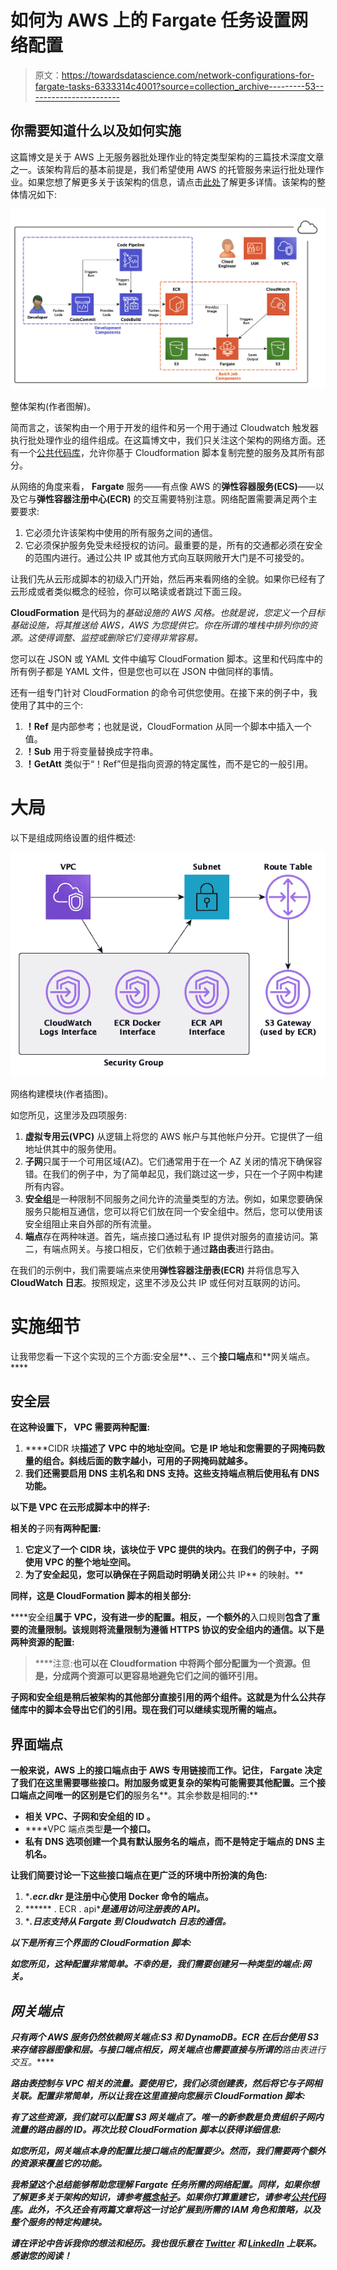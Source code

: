 # 如何为 AWS 上的 Fargate 任务设置网络配置

> 原文：<https://towardsdatascience.com/network-configurations-for-fargate-tasks-6333314c4001?source=collection_archive---------53----------------------->

## 你需要知道什么以及如何实施

这篇博文是关于 AWS 上无服务器批处理作业的特定类型架构的三篇技术深度文章之一。该架构背后的基本前提是，我们希望使用 AWS 的托管服务来运行批处理作业。如果您想了解更多关于该架构的信息，请点击[此处](https://blog.codecentric.de/en/2020/06/cost-effective-batch-jobs-on-aws-serverless-infrastructure/)了解更多详情。该架构的整体情况如下:

![](img/2ec7945e1beff7e24f686da08cf47f93.png)

整体架构(作者图解)。

简而言之，该架构由一个用于开发的组件和另一个用于通过 Cloudwatch 触发器执行批处理作业的组件组成。在这篇博文中，我们只关注这个架构的网络方面。还有一个[公共代码库](https://github.com/timo-boehm/serverless_batch_aws)，允许你基于 Cloudformation 脚本复制完整的服务及其所有部分。

从网络的角度来看， **Fargate** 服务——有点像 AWS 的**弹性容器服务(ECS)**——以及它与**弹性容器注册中心(ECR)** 的交互需要特别注意。网络配置需要满足两个主要要求:

1.  它必须允许该架构中使用的所有服务之间的通信。
2.  它必须保护服务免受未经授权的访问。最重要的是，所有的交通都必须在安全的范围内进行。通过公共 IP 或其他方式向互联网敞开大门是不可接受的。

让我们先从云形成脚本的初级入门开始，然后再来看网络的全貌。如果你已经有了云形成或者类似概念的经验，你可以略读或者跳过下面三段。

**CloudFormation** 是代码为的*基础设施的 AWS 风格。也就是说，您定义一个目标基础设施，将其推送给 AWS，AWS 为您提供它。你在所谓的堆栈中排列你的资源。这使得调整、监控或删除它们变得非常容易。*

您可以在 JSON 或 YAML 文件中编写 CloudFormation 脚本。这里和代码库中的所有例子都是 YAML 文件，但是您也可以在 JSON 中做同样的事情。

还有一组专门针对 CloudFormation 的命令可供您使用。在接下来的例子中，我使用了其中的三个:

1.  **！Ref** 是内部参考；也就是说，CloudFormation 从同一个脚本中插入一个值。
2.  **！Sub** 用于将变量替换成字符串。
3.  **！GetAtt** 类似于“！Ref”但是指向资源的特定属性，而不是它的一般引用。

# 大局

以下是组成网络设置的组件概述:

![](img/e6f099e4162f772d143fc4e7da693c54.png)

网络构建模块(作者插图)。

如您所见，这里涉及四项服务:

1.  **虚拟专用云(VPC)** 从逻辑上将您的 AWS 帐户与其他帐户分开。它提供了一组地址供其中的服务使用。
2.  **子网**只属于一个可用区域(AZ)。它们通常用于在一个 AZ 关闭的情况下确保容错。在我们的例子中，为了简单起见，我们跳过这一步，只在一个子网中构建所有内容。
3.  **安全组**是一种限制不同服务之间允许的流量类型的方法。例如，如果您要确保服务只能相互通信，您可以将它们放在同一个安全组中。然后，您可以使用该安全组阻止来自外部的所有流量。
4.  **端点**存在两种味道。首先，端点接口通过私有 IP 提供对服务的直接访问。第二，有端点网关。与接口相反，它们依赖于通过**路由表**进行路由。

在我们的示例中，我们需要端点来使用**弹性容器注册表(ECR)** 并将信息写入 **CloudWatch 日志**。按照规定，这里不涉及公共 IP 或任何对互联网的访问。

# 实施细节

让我带您看一下这个实现的三个方面:安全层**、、三个**接口端点**和**网关端点。****

## **安全层**

**在这种设置下， **VPC** 需要两种配置:**

1.  ****CIDR 块**描述了 VPC 中的地址空间。它是 IP 地址和您需要的子网掩码数量的组合。斜线后面的数字越小，可用的子网掩码就越多。**
2.  **我们还需要启用 **DNS 主机名**和 **DNS 支持**。这些支持端点稍后使用私有 DNS 功能。**

**以下是 VPC 在云形成脚本中的样子:**

**相关的**子网**有两种配置:**

1.  **它定义了一个 **CIDR 块**，该块位于 VPC 提供的块内。在我们的例子中，子网使用 VPC 的整个地址空间。**
2.  **为了安全起见，您可以确保在子网启动时明确关闭**公共 IP** 的映射。**

**同样，这是 CloudFormation 脚本的相关部分:**

****安全组**属于 VPC，没有进一步的配置。相反，一个额外的**入口规则**包含了重要的流量限制。该规则将流量限制为遵循 HTTPS 协议的安全组内的通信。以下是两种资源的配置:**

> ****注意:**也可以在 Cloudformation 中将两个部分配置为一个资源。但是，分成两个资源可以更容易地避免它们之间的循环引用。**

**子网和安全组是稍后被架构的其他部分直接引用的两个组件。这就是为什么公共存储库中的脚本会导出它们的引用。现在我们可以继续实现所需的端点。**

## **界面端点**

**一般来说，AWS 上的接口端点由于 **AWS 专用链接**而工作。记住， **Fargate** 决定了我们在这里需要哪些接口。附加服务或更复杂的架构可能需要其他配置。三个接口端点之间唯一的区别是它们的**服务名**。其余参数是相同的:**

*   **相关 VPC、子网和安全组的 **ID** 。**
*   ****VPC 端点类型**是一个接口。**
*   ****私有 DNS** 选项创建一个具有默认服务名的端点，而不是特定于端点的 DNS 主机名。**

**让我们简要讨论一下这些接口端点在更广泛的环境中所扮演的角色:**

1.  ******.ecr.dkr*** 是注册中心使用 Docker 命令的端点。**
2.  ****** . ECR . api****是通用访问注册表的 API。***
3.  ****.**日志**支持从 Fargate 到 Cloudwatch 日志的通信。***

***以下是所有三个界面的 CloudFormation 脚本:***

***如您所见，这种配置非常简单。不幸的是，我们需要创建另一种类型的端点:网关。***

## ***网关端点***

***只有两个 AWS 服务仍然依赖网关端点:S3 和 DynamoDB。ECR 在后台使用 S3 来存储容器图像和层。与接口端点相反，网关端点也需要直接与所谓的**路由**表**进行交互。*****

***路由表控制与 VPC 相关的流量。要使用它，我们必须创建表，然后将它与子网相关联。配置非常简单，所以让我在这里直接向您展示 CloudFormation 脚本:***

***有了这些资源，我们就可以配置 S3 网关端点了。唯一的新参数是负责组织子网内流量的路由器的 ID。再次比较 CloudFormation 脚本以获得详细信息:***

***如您所见，网关端点本身的配置比接口端点的配置要少。然而，我们需要两个额外的资源来覆盖它的功能。***

***我希望这个总结能够帮助您理解 Fargate 任务所需的网络配置。同样，如果你想了解更多关于架构的知识，请参考[概念帖子](https://blog.codecentric.de/en/2020/06/cost-effective-batch-jobs-on-aws-serverless-infrastructure/)。如果你打算重建它，请参考[公共代码库](https://github.com/timo-boehm/serverless_batch_aws)。此外，不久还会有两篇文章将这一讨论扩展到所需的 IAM 角色和策略，以及整个服务的特定构建块。***

***请在评论中告诉我你的想法和经历。我也很乐意在 [Twitter](https://twitter.com/timo_data) 和 [LinkedIn](https://www.linkedin.com/in/timo-boehm-datascience/) 上联系。感谢您的阅读！***